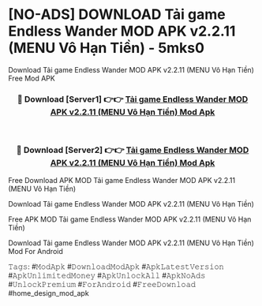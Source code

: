# [NO-ADS] DOWNLOAD Tải game Endless Wander MOD APK v2.2.11 (MENU Vô Hạn Tiền) - 5mks0
Download Tải game Endless Wander MOD APK v2.2.11 (MENU Vô Hạn Tiền) Free Mod APK

<div align="center">
<h3>🔴 Download [Server1] 👉👉 <a href="https://apk-comot.site?title=Tải_game_Endless_Wander_MOD_APK_v2.2.11_(MENU_Vô_Hạn_Tiền)">Tải game Endless Wander MOD APK v2.2.11 (MENU Vô Hạn Tiền) Mod Apk</a></h3><br>

<h3>🔴 Download [Server2] 👉👉 <a href="https://apk-comot.site?title=Tải_game_Endless_Wander_MOD_APK_v2.2.11_(MENU_Vô_Hạn_Tiền)">Tải game Endless Wander MOD APK v2.2.11 (MENU Vô Hạn Tiền) Mod Apk</a></h3>
</div>


Free Download APK MOD Tải game Endless Wander MOD APK v2.2.11 (MENU Vô Hạn Tiền)

Download Tải game Endless Wander MOD APK v2.2.11 (MENU Vô Hạn Tiền) 

Free APK MOD Tải game Endless Wander MOD APK v2.2.11 (MENU Vô Hạn Tiền) 

Download Tải game Endless Wander MOD APK v2.2.11 (MENU Vô Hạn Tiền) Mod For Android

𝚃𝚊𝚐𝚜: #𝙼𝚘𝚍𝙰𝚙𝚔 #𝙳𝚘𝚠𝚗𝚕𝚘𝚊𝚍𝙼𝚘𝚍𝙰𝚙𝚔 #𝙰𝚙𝚔𝙻𝚊𝚝𝚎𝚜𝚝𝚅𝚎𝚛𝚜𝚒𝚘𝚗 #𝙰𝚙𝚔𝚄𝚗𝚕𝚒𝚖𝚒𝚝𝚎𝚍𝙼𝚘𝚗𝚎𝚢 #𝙰𝚙𝚔𝚄𝚗𝚕𝚘𝚌𝚔𝙰𝚕𝚕 #𝙰𝚙𝚔𝙽𝚘𝙰𝚍𝚜 #𝚄𝚗𝚕𝚘𝚌𝚔𝙿𝚛𝚎𝚖𝚒𝚞𝚖 #𝙵𝚘𝚛𝙰𝚗𝚍𝚛𝚘𝚒𝚍 #𝙵𝚛𝚎𝚎𝙳𝚘𝚠𝚗𝚕𝚘𝚊𝚍 #home_design_mod_apk
